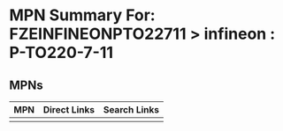 



# MPN Summary For: FZEINFINEONPTO22711 > infineon : P-TO220-7-11

## MPNs
  

|MPN|Direct Links|Search Links|
| :--- | :--- | :--- |
||||

